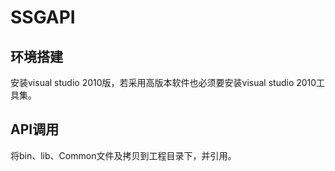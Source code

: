 # SSGAPI

## 环境搭建

安装visual studio 2010版，若采用高版本软件也必须要安装visual studio 2010工具集。

## API调用

将bin、lib、Common文件及拷贝到工程目录下，并引用。

